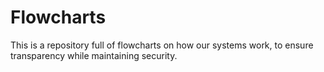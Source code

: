 # Flowcharts
This is a repository full of flowcharts on how our systems work, to ensure transparency while maintaining security.
